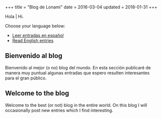 +++
title = "Blog de Lonami"
date = 2016-03-04
updated = 2018-01-31
+++

Hola | Hi.

Choose your language below:

* [Leer entradas en español](#bienvenido-al-blog)
* [Read English entries](#welcome-to-the-blog)

Bienvenido al blog
------------------

Bienvenido al mejor (o no) blog del mundo. En esta sección publicaré de manera muy puntual algunas entradas que espero resulten interesantes para el gran público.

Welcome to the blog
-------------------

Welcome to the best (or not) blog in the entire world. On this blog I will occasionally post new entries which I find interesting.